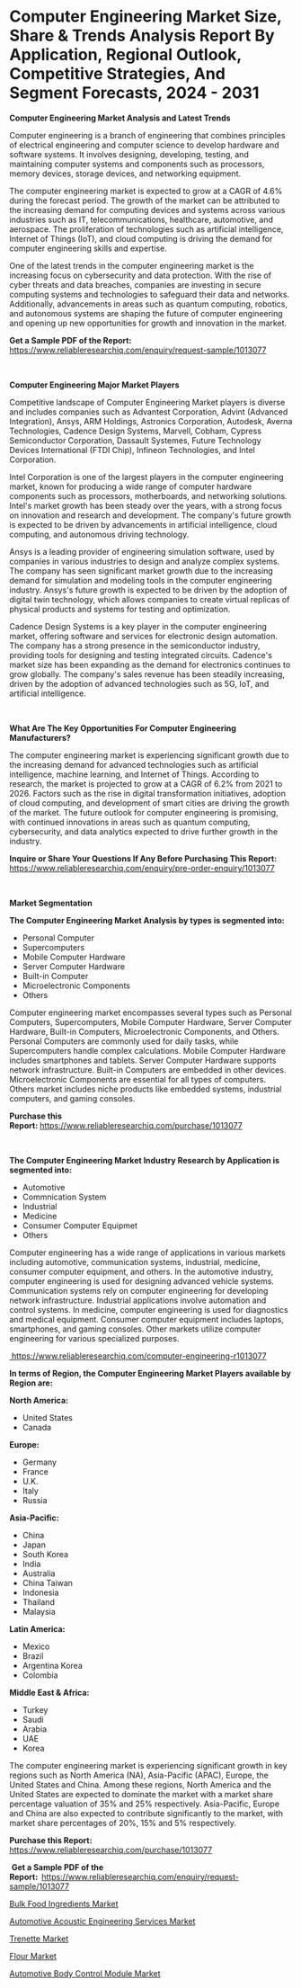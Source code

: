 <p><h1>Computer Engineering Market Size, Share & Trends Analysis Report By Application, Regional Outlook, Competitive Strategies, And Segment Forecasts, 2024 - 2031</h1></p><p><strong>Computer Engineering Market Analysis and Latest Trends</strong></p>
<p><p>Computer engineering is a branch of engineering that combines principles of electrical engineering and computer science to develop hardware and software systems. It involves designing, developing, testing, and maintaining computer systems and components such as processors, memory devices, storage devices, and networking equipment.</p><p>The computer engineering market is expected to grow at a CAGR of 4.6% during the forecast period. The growth of the market can be attributed to the increasing demand for computing devices and systems across various industries such as IT, telecommunications, healthcare, automotive, and aerospace. The proliferation of technologies such as artificial intelligence, Internet of Things (IoT), and cloud computing is driving the demand for computer engineering skills and expertise.</p><p>One of the latest trends in the computer engineering market is the increasing focus on cybersecurity and data protection. With the rise of cyber threats and data breaches, companies are investing in secure computing systems and technologies to safeguard their data and networks. Additionally, advancements in areas such as quantum computing, robotics, and autonomous systems are shaping the future of computer engineering and opening up new opportunities for growth and innovation in the market.</p></p>
<p><strong>Get a Sample PDF of the Report:&nbsp;</strong> <a href="https://www.reliableresearchiq.com/enquiry/request-sample/1013077">https://www.reliableresearchiq.com/enquiry/request-sample/1013077</a></p>
<p>&nbsp;</p>
<p><strong>Computer Engineering Major Market Players</strong></p>
<p><p>Competitive landscape of Computer Engineering Market players is diverse and includes companies such as Advantest Corporation, Advint (Advanced Integration), Ansys, ARM Holdings, Astronics Corporation, Autodesk, Averna Technologies, Cadence Design Systems, Marvell, Cobham, Cypress Semiconductor Corporation, Dassault Systemes, Future Technology Devices International (FTDI Chip), Infineon Technologies, and Intel Corporation.</p><p>Intel Corporation is one of the largest players in the computer engineering market, known for producing a wide range of computer hardware components such as processors, motherboards, and networking solutions. Intel's market growth has been steady over the years, with a strong focus on innovation and research and development. The company's future growth is expected to be driven by advancements in artificial intelligence, cloud computing, and autonomous driving technology.</p><p>Ansys is a leading provider of engineering simulation software, used by companies in various industries to design and analyze complex systems. The company has seen significant market growth due to the increasing demand for simulation and modeling tools in the computer engineering industry. Ansys's future growth is expected to be driven by the adoption of digital twin technology, which allows companies to create virtual replicas of physical products and systems for testing and optimization.</p><p>Cadence Design Systems is a key player in the computer engineering market, offering software and services for electronic design automation. The company has a strong presence in the semiconductor industry, providing tools for designing and testing integrated circuits. Cadence's market size has been expanding as the demand for electronics continues to grow globally. The company's sales revenue has been steadily increasing, driven by the adoption of advanced technologies such as 5G, IoT, and artificial intelligence.</p></p>
<p>&nbsp;</p>
<p><strong>What Are The Key Opportunities For Computer Engineering Manufacturers?</strong></p>
<p><p>The computer engineering market is experiencing significant growth due to the increasing demand for advanced technologies such as artificial intelligence, machine learning, and Internet of Things. According to research, the market is projected to grow at a CAGR of 6.2% from 2021 to 2026. Factors such as the rise in digital transformation initiatives, adoption of cloud computing, and development of smart cities are driving the growth of the market. The future outlook for computer engineering is promising, with continued innovations in areas such as quantum computing, cybersecurity, and data analytics expected to drive further growth in the industry.</p></p>
<p><strong>Inquire or Share Your Questions If Any Before Purchasing This Report:</strong> <a href="https://www.reliableresearchiq.com/enquiry/pre-order-enquiry/1013077">https://www.reliableresearchiq.com/enquiry/pre-order-enquiry/1013077</a></p>
<p>&nbsp;</p>
<p><strong>Market Segmentation</strong></p>
<p><strong>The Computer Engineering Market Analysis by types is segmented into:</strong></p>
<p><ul><li>Personal Computer</li><li>Supercomputers</li><li>Mobile Computer Hardware</li><li>Server Computer Hardware</li><li>Built-in Computer</li><li>Microelectronic Components</li><li>Others</li></ul></p>
<p><p>Computer engineering market encompasses several types such as Personal Computers, Supercomputers, Mobile Computer Hardware, Server Computer Hardware, Built-in Computers, Microelectronic Components, and Others. Personal Computers are commonly used for daily tasks, while Supercomputers handle complex calculations. Mobile Computer Hardware includes smartphones and tablets. Server Computer Hardware supports network infrastructure. Built-in Computers are embedded in other devices. Microelectronic Components are essential for all types of computers. Others market includes niche products like embedded systems, industrial computers, and gaming consoles.</p></p>
<p><strong>Purchase this Report:&nbsp;</strong><a href="https://www.reliableresearchiq.com/purchase/1013077">https://www.reliableresearchiq.com/purchase/1013077</a></p>
<p>&nbsp;</p>
<p><strong>The Computer Engineering Market Industry Research by Application is segmented into:</strong></p>
<p><ul><li>Automotive</li><li>Commnication System</li><li>Industrial</li><li>Medicine</li><li>Consumer Computer Equipmet</li><li>Others</li></ul></p>
<p><p>Computer engineering has a wide range of applications in various markets including automotive, communication systems, industrial, medicine, consumer computer equipment, and others. In the automotive industry, computer engineering is used for designing advanced vehicle systems. Communication systems rely on computer engineering for developing network infrastructure. Industrial applications involve automation and control systems. In medicine, computer engineering is used for diagnostics and medical equipment. Consumer computer equipment includes laptops, smartphones, and gaming consoles. Other markets utilize computer engineering for various specialized purposes.</p></p>
<p><a href="https://www.reliableresearchiq.com/computer-engineering-r1013077">&nbsp;https://www.reliableresearchiq.com/computer-engineering-r1013077</a></p>
<p><strong>In terms of Region, the Computer Engineering Market Players available by Region are:</strong></p>
<p>
    <p> <strong> North America: </strong>
        <ul>
            <li>United States</li>
            <li>Canada</li>
        </ul>
        </p> 
    <p> <strong> Europe: </strong>
        <ul>
            <li>Germany</li>
            <li>France</li>
            <li>U.K.</li>
            <li>Italy</li>
            <li>Russia</li>
        </ul>
        </p> 
    <p> <strong> Asia-Pacific: </strong>
        <ul>
            <li>China</li>
            <li>Japan</li>
            <li>South Korea</li>
            <li>India</li>
            <li>Australia</li>
            <li>China Taiwan</li>
            <li>Indonesia</li>
            <li>Thailand</li>
            <li>Malaysia</li>
        </ul>
        </p> 
    <p> <strong> Latin America: </strong>
        <ul>
            <li>Mexico</li>
            <li>Brazil</li>
            <li>Argentina Korea</li>
            <li>Colombia</li>
        </ul>
        </p> 
    <p> <strong> Middle East & Africa: </strong>
        <ul>
            <li>Turkey</li>
            <li>Saudi</li>
            <li>Arabia</li>
            <li>UAE</li>
            <li>Korea</li>
        </ul>
    </p>
    </p>
<p><p>The computer engineering market is experiencing significant growth in key regions such as North America (NA), Asia-Pacific (APAC), Europe, the United States and China. Among these regions, North America and the United States are expected to dominate the market with a market share percentage valuation of 35% and 25% respectively. Asia-Pacific, Europe and China are also expected to contribute significantly to the market, with market share percentages of 20%, 15% and 5% respectively.</p></p>
<p><strong>Purchase this Report: </strong><a href="https://www.reliableresearchiq.com/purchase/1013077">https://www.reliableresearchiq.com/purchase/1013077</a></p>
<p>&nbsp;<strong>Get a Sample PDF of the Report:&nbsp;&nbsp;</strong><a href="https://www.reliableresearchiq.com/enquiry/request-sample/1013077">https://www.reliableresearchiq.com/enquiry/request-sample/1013077</a></p>
<p><strong></strong></p>
<p><p><a href="https://medium.com/@kathleenjacksond65/global-bulk-food-ingredients-market-exploring-market-share-market-trends-and-future-growth-154dc0e06a30">Bulk Food Ingredients Market</a></p><p><a href="https://github.com/julian6Skinner/Market-Research-Report-List-1/blob/main/automotive-acoustic-engineering-services-market.md">Automotive Acoustic Engineering Services Market</a></p><p><a href="https://medium.com/@caraleeh23/trenette-market-size-growth-trends-statistics-forecasts-2024-2031-b24e8d0dce4d">Trenette Market</a></p><p><a href="https://medium.com/@jamieurcotte9056df/flour-market-forecasts-market-trends-and-impact-analysis-2024-2031-9e4af19a70c2">Flour Market</a></p><p><a href="https://github.com/mandarincruisesvn/Market-Research-Report-List-1/blob/main/automotive-body-control-module-market.md">Automotive Body Control Module Market</a></p></p>